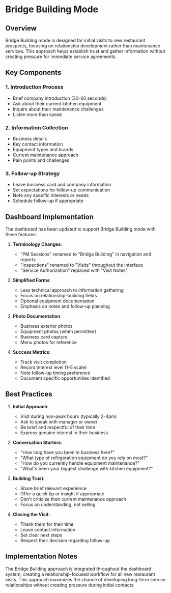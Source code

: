 # Bridge Building Mode

## Overview
Bridge Building mode is designed for initial visits to new restaurant prospects, focusing on relationship development rather than maintenance services. This approach helps establish trust and gather information without creating pressure for immediate service agreements.

## Key Components

### 1. Introduction Process
- Brief company introduction (30-60 seconds)
- Ask about their current kitchen equipment
- Inquire about their maintenance challenges
- Listen more than speak

### 2. Information Collection
- Business details
- Key contact information
- Equipment types and brands
- Current maintenance approach
- Pain points and challenges

### 3. Follow-up Strategy
- Leave business card and company information
- Set expectations for follow-up communication
- Note any specific interests or needs
- Schedule follow-up if appropriate

## Dashboard Implementation

The dashboard has been updated to support Bridge Building mode with these features:

1. **Terminology Changes**:
   - "PM Sessions" renamed to "Bridge Building" in navigation and reports
   - "Inspections" renamed to "Visits" throughout the interface
   - "Service Authorization" replaced with "Visit Notes"

2. **Simplified Forms**:
   - Less technical approach to information gathering
   - Focus on relationship-building fields
   - Optional equipment documentation
   - Emphasis on notes and follow-up planning

3. **Photo Documentation**:
   - Business exterior photos
   - Equipment photos (when permitted)
   - Business card capture
   - Menu photos for reference

4. **Success Metrics**:
   - Track visit completion
   - Record interest level (1-5 scale)
   - Note follow-up timing preference
   - Document specific opportunities identified

## Best Practices

1. **Initial Approach**:
   - Visit during non-peak hours (typically 2-4pm)
   - Ask to speak with manager or owner
   - Be brief and respectful of their time
   - Express genuine interest in their business

2. **Conversation Starters**:
   - "How long have you been in business here?"
   - "What type of refrigeration equipment do you rely on most?"
   - "How do you currently handle equipment maintenance?"
   - "What's been your biggest challenge with kitchen equipment?"

3. **Building Trust**:
   - Share brief relevant experience
   - Offer a quick tip or insight if appropriate
   - Don't criticize their current maintenance approach
   - Focus on understanding, not selling

4. **Closing the Visit**:
   - Thank them for their time
   - Leave contact information
   - Set clear next steps
   - Respect their decision regarding follow-up

## Implementation Notes

The Bridge Building approach is integrated throughout the dashboard system, creating a relationship-focused workflow for all new restaurant visits. This approach maximizes the chance of developing long-term service relationships without creating pressure during initial contacts.